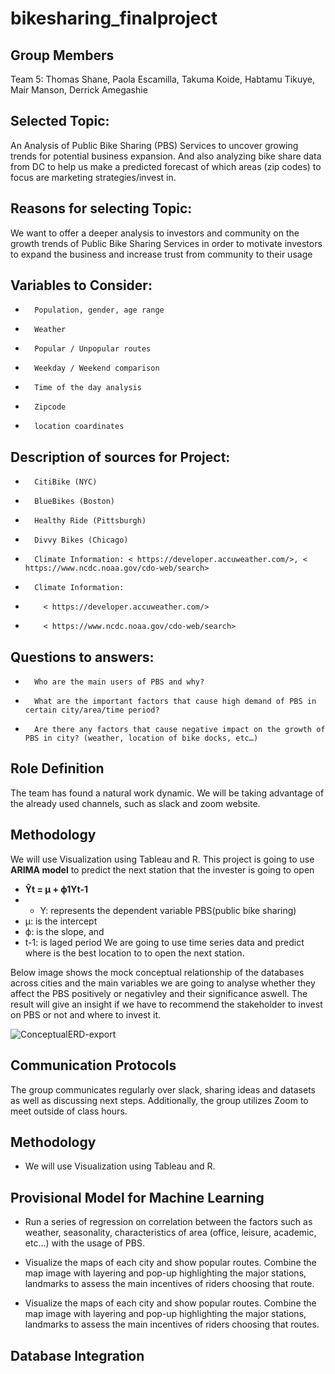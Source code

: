
# bikesharing_finalproject

## Group Members

Team 5: Thomas Shane, Paola Escamilla, Takuma Koide, Habtamu Tikuye, Mair Manson, Derrick Amegashie

## Selected Topic:


An Analysis of Public Bike Sharing (PBS) Services to uncover growing trends for potential business expansion. And also analyzing bike share data from DC to help us make a predicted forecast of which areas (zip codes) to focus are marketing strategies/invest in.




## Reasons for selecting Topic:

We want to offer a deeper analysis to investors and community on the growth trends of Public Bike Sharing Services in order to motivate investors to expand the business and increase trust from community to their usage

## Variables to Consider:
-       Population, gender, age range
-       Weather
-       Popular / Unpopular routes
-       Weekday / Weekend comparison
-       Time of the day analysis
-       Zipcode
-       location coardinates

## Description of sources for Project:
-       CitiBike (NYC)
-       BlueBikes (Boston)
-       Healthy Ride (Pittsburgh)
-       Divvy Bikes (Chicago)

-       Climate Information: < https://developer.accuweather.com/>, < https://www.ncdc.noaa.gov/cdo-web/search>
-       Climate Information:
-         < https://developer.accuweather.com/>
-         < https://www.ncdc.noaa.gov/cdo-web/search>
## Questions to answers:
-       Who are the main users of PBS and why?
-       What are the important factors that cause high demand of PBS in certain city/area/time period?
-       Are there any factors that cause negative impact on the growth of PBS in city? (weather, location of bike docks, etc…)

## Role Definition
The team has found a natural work dynamic. We will be taking advantage of the already used channels, such as slack and zoom website.
## Methodology
We will use Visualization using Tableau and R. 
This project is going to use **ARIMA model** to predict the next station that the invester is going to open

- **Ŷt = μ + ϕ1Yt-1**
- - Y: represents the dependent variable PBS(public bike sharing)
- μ: is the intercept 
- ϕ: is the slope, and
- t-1: is laged period
We are going to use time series data and predict where is the best location to to open the next station.

Below image shows the mock conceptual relationship of the databases across cities and the main variables we are going to analyse whether they affect the PBS positively or negativley and their significance aswell. The result will give an insight if we have to recommend the stakeholder to invest on PBS or not and where to invest it.


![ConceptualERD-export](https://user-images.githubusercontent.com/78656720/124362240-c9951200-dc01-11eb-88fb-67bad7efb827.png)



## Communication Protocols

The group communicates regularly over slack, sharing ideas and datasets as well as discussing next steps. Additionally, the group utilizes Zoom to meet outside of class hours. 

## Methodology

- We will use Visualization using Tableau and R. 

## Provisional Model for Machine Learning

- Run a series of regression on correlation between the factors such as weather, seasonality, characteristics of area (office, leisure, academic, etc…) with the usage of PBS.

- Visualize the maps of each city and  show popular routes. Combine the map image with layering and pop-up highlighting the major stations, landmarks to assess the main incentives of riders choosing that route.
- Visualize the maps of each city and  show popular routes. Combine the map image with layering and pop-up highlighting the major stations, landmarks to assess the main incentives of riders choosing that routes.

## Database Integration




